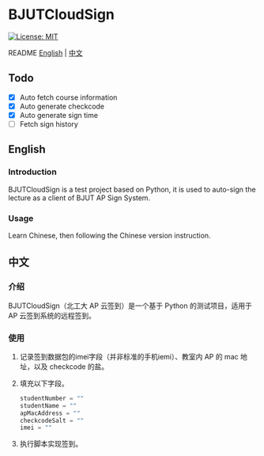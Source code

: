 # BJUTCloudSign

[![License: MIT](https://img.shields.io/badge/License-MIT-yellow.svg)](https://opensource.org/licenses/MIT)

README [English](#English) | [中文](#中文)

## Todo

- [x] Auto fetch course information
- [x] Auto generate checkcode
- [x] Auto generate sign time
- [ ] Fetch sign history

## English

### Introduction

BJUTCloudSign is a test project based on Python, it is used to auto-sign the lecture as a client of BJUT AP Sign System.

### Usage

Learn Chinese, then following the Chinese version instruction.

## 中文

### 介绍

BJUTCloudSign（北工大 AP 云签到）是一个基于 Python 的测试项目，适用于 AP 云签到系统的远程签到。

### 使用

1. 记录签到数据包的imei字段（并非标准的手机iemi）、教室内 AP 的 mac 地址，以及 checkcode 的盐。

2. 填充以下字段。

   ```python
   studentNumber = ""
   studentName = ""
   apMacAddress = ""
   checkcodeSalt = ""
   imei = ""
   ```

3. 执行脚本实现签到。